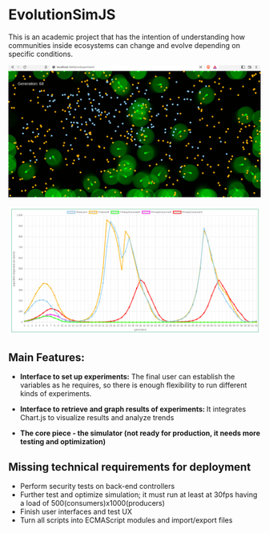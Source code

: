 # EvolutionSimJS

This is an academic project that has the intention of understanding how communities inside ecosystems can change and evolve depending on specific conditions.

![alt text](https://github.com/WebAxol/EvolutionSimJS/blob/master/img/simulator.png)

![alt text](https://github.com/WebAxol/EvolutionSimJS/blob/master/img/results.png)


  <h2><b>Main Features:</b></h2>

  - <b>Interface to set up experiments:</b>  The final user can establish the variables as he requires, so there is enough flexibility to run different kinds of experiments.
  
  - <b>Interface to retrieve and graph results of experiments: </b> It integrates Chart.js to visualize results and analyze trends
  
  - <b>The core piece - the simulator (not ready for production, it needs more testing and optimization)</b> 

<h2>Missing technical requirements for deployment</h2>

  - Perform security tests on back-end controllers
  - Further test and optimize simulation; it must run at least at 30fps having a load of 500(consumers)x1000(producers)
  - Finish user interfaces and test UX
  - Turn all scripts into ECMAScript modules and import/export files
